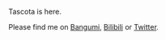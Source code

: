 Tascota is here.

Please find me on [Bangumi](https://bgm.tv/user/tascota), [Bilibili](https://space.bilibili.com/361417173) or [Twitter](https://twitter.com/tascota).
